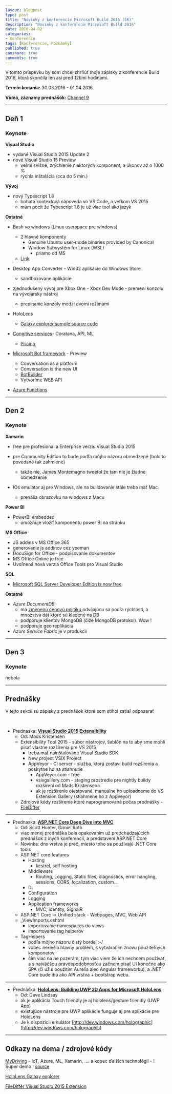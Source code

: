 ```yaml
---
layout: blogpost
type: post
title: "Novinky z konferencie Microsoft Build 2016 (SK)"
description: "Novinky z konferencie Microsoft Build 2016"
date: 2016-04-02
categories:
- Konferencie
tags: [Konferencie, Poznámky]
published: true
canshare: true
comments: true
---
```


V tomto príspevku by som chcel zhrňúť moje zápisky z konferencie Build 2016, ktorá skončila len asi pred 12timi hodinami.

**Termín konania:** 30.03.2016 - 01.04.2016

**Videá, záznamy prednášok:** [Channel 9](https://channel9.msdn.com/Events/Build/2016)

--- 

## Deň 1

### Keynote

**Visual Studio**

- vydané Visual Studio 2015 Update 2
- nové Visual Studio 15 Preview
    - veľmi svižné, zrýchlenie niektorých komponent, a úkonov až o 1000 %
    - rýchla inštalácia (cca do 5 min.)

**Vývoj**

- nový Typescript 1.8
    - bohatá kontextová nápoveda vo VS Code, a veľkom VS 2015
    - mám pocit že Typescript 1.8 je už viac tool ako jazyk

**Ostatné**

- Bash vo windows (Linux userspace pre windows)
    - 2 hlavné komponenty
        - Genuine Ubuntu user-mode binaries provided by Canonical
        - Window Subsystém for Linux (WSL)
            - priamo od MS
    - [Link](https://msdn.microsoft.com/commandline/wsl/about)

- Desktop App Converter - Win32 aplikácie do Windows Store
    - sandboxovane aplikácie
- zjednodušený vývoj pre Xbox One - Xbox Dev Mode - premení konzolu na vývojársky nástroj
    - prepínanie konzoly medzi dvomi režimami
- HoloLens
    - [Galaxy explorer sample source code](https://github.com/Microsoft/GalaxyExplorer)
- [Congitive services](https://www.microsoft.com/cognitive-services/)- Coratana, API, ML
    - [Pricing](https://www.microsoft.com/cognitive-services/en-us/pricing) 
- [Microsoft Bot framework](https://dev.botframework.com/) - Preview
    - Conversation as a platform
    - Conversation is the new UI
    - [BotBuilder](https://github.com/Microsoft/BotBuilder)
    - Vytvoríme WEB API
- [Azure Functions](https://azure.microsoft.com/en-us/services/functions/)

---

## Den 2

### Keynote

**Xamarin**

- free pre profesional a Enterprise verziu Visual Studia 2015
- pre Community Edition to bude podľa môjho názoru obmedzené (bolo to povedané tak zahmlene)
    - takže nie, James Montemagno tweetol že tam nie je žiadne obmedzenie

- IOs emulátor aj pre Windows, ale na buildovanie stále treba mať Mac.
    - prenáša obrazovku na windows z Macu

**Power BI**

- PowerBI embedded
     - umožňuje vložiť komponentu power BI na stránku

**MS Office**

- JS addins v MS Office 365
- generovanie js addinov cez yeoman
- DocuSign for Office - podpisovanie dokumentov
- MS Office Online je free
- Uvoľnená nová verzia Office Tools pro Visual Studio

**SQL**

- [Microsoft SQL Server Developer Edition is now free](https://blogs.technet.microsoft.com/dataplatforminsider/2016/03/31/microsoft-sql-server-developer-edition-is-now-free/?wt.mc_id=WW_CE_DM_OO_SCL_TW&Ocid=C+E%20Social%20FY16_Social_TW_SQLServer_20160331_414281610)

**Ostatné**

- *Azure DocumentDB* 
    - má [zmenenú cenovú politiku ](https://azure.microsoft.com/en-us/pricing/details/documentdb/) odvíjajúcu sa podľa rýchlosti, a množstva dát ktoré sú kladené na DB
    - podporuje klientov MongoDB (čiže MongoDB protokol). Wow !
    - podporuje geo replikáciu
- *Azure Service Fabric* je v produkcii

---

## Den 3

### Keynote

nebola


---

## Prednášky

V tejto sekcii sú zápisky z prednášok ktoré som stihol zatiaľ odpozerať

<br/>

- Prednaska: **[Visual Studio 2015 Extensibility](https://channel9.msdn.com/Events/Build/2016/B886)**
    - Od: Mads Kristensen
    - Extensibility Tool 2015 - súbor nástrojov, šablón na to aby sme mohli písať vlastne rozšírenia pre VS 2015
        - treba mať nainštalované Visual Studio SDK
        - New project VSIX Project
        - AppVeyor - CI server - služba, ktorá zostaví build rozšírenia a poskytne ho na stiahnutie
            - AppVeyor.com - free
            - vsixgalllery.com - staging prostredie pre nightly buildy rozšírení od Mads Kristensena
            - ak je rozšírenie otestované, manuálne ho uploadneme  do VS Extension Gallery (stiahmene ho z AppVeyor)
    - Zdrojové kódy rozšírenia ktoré naprogramovaná počas prednášky - [FileDiffer](https://github.com/madskristensen/FileDiffer)

---
- Prednaska: **[ASP.NET Core Deep Dive into MVC](https://channel9.msdn.com/Events/Build/2016/B812)**
    - Od: Scott Hunter, Daniel Roth
    - viac menej prednáška bola opakovaním už predchádzajúcich prednášok z iných konferencií, a predstavení ASP.NET Core
    - Novinka: dnx vrstva je preč, miesto toho sa používajú .NET Core tools
    - ASP.NET core features
        - Hosting
            - kestrel, self hosting
        - Middleware
            - Routing, Logging, Static files, diagnostics, error hangling, sessions, CORS, localization, custom...
        - DI
        - Configuration
        - Logging
        - Application frameworks
            - MVC, identity, SignalR
    - ASP.NET  Core -> Unified stack -  Webpages, MVC, Web API
    - _ViewImports.cshtml 
        - importovanie namespaces do views
        - importovanie tag helperov
    - TagHelpers
        - podľa môjho názoru čistý bordel :-/
        - vôbec neriešia hlavný problém, s vytváraním znovu použiteľných komponetov
        - čím viac na ne pozerám, tým viac viem že ich nechcem používať, a s najväčšou pravdepodobnosťou začnem písať UI konečne ako SPA (či už s použitím Aurelia aleo Angular frameworku), a .NET Core bude iba ako API vrstva + bootstrap webu.

---
- Prednáška: **[HoloLens: Building UWP 2D Apps for Microsoft HoloLens](https://channel9.msdn.com/Events/Build/2016/B854)**
    - Od: Dave Lindsay
    - ak je aplikácia Touch friendly je aj hololens/gesture friendly (UWP App)
    - existujúce nástroje pre UWP aplikácie funguje aj pre aplikácie pre HoloLens
    - Je k dispozícii emulátor [http://dev.windows.com/holographic](http://dev.windows.com/holographic)

---

## Odkazy na dema / zdrojové kódy

[MyDriving](https://azure.microsoft.com/en-us/campaigns/mydriving/) - IoT, Azure, ML, Xamarin,  .... a kopec ďalších technológií - ! Super demo ! [source](https://github.com/Azure-Samples/MyDriving)

[HoloLens Galaxy explorer](https://github.com/Microsoft/GalaxyExplorer)

[FileDiffer Visual Studio 2015 Extension ](https://github.com/madskristensen/FileDiffer)
